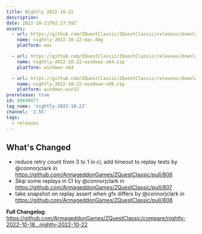 ```yaml
---
title: Nightly 2022-10-22
description: 
date: 2022-10-21T02:27:59Z
assets: 
  - url: https://github.com/ZQuestClassic/ZQuestClassic/releases/download/nightly-2022-10-22/nightly-2022-10-22-mac.dmg
    name: nightly-2022-10-22-mac.dmg
    platform: mac

  - url: https://github.com/ZQuestClassic/ZQuestClassic/releases/download/nightly-2022-10-22/nightly-2022-10-22-windows-x64.zip
    name: nightly-2022-10-22-windows-x64.zip
    platform: windows-x64

  - url: https://github.com/ZQuestClassic/ZQuestClassic/releases/download/nightly-2022-10-22/nightly-2022-10-22-windows-x86.zip
    name: nightly-2022-10-22-windows-x86.zip
    platform: windows-win32
prerelease: true
id: 80690877
tag_name: 'nightly-2022-10-22'
channel: '2.55'
tags:
  - releases
---
```


## What's Changed
* reduce retry count from 3 to 1 in ci, add timeout to replay tests by @connorjclark in https://github.com/ArmageddonGames/ZQuestClassic/pull/806
* Skip some replays in CI by @connorjclark in https://github.com/ArmageddonGames/ZQuestClassic/pull/807
* take snapshot on replay assert when gfx differs by @connorjclark in https://github.com/ArmageddonGames/ZQuestClassic/pull/808


**Full Changelog**: https://github.com/ArmageddonGames/ZQuestClassic/compare/nightly-2022-10-18...nightly-2022-10-22
